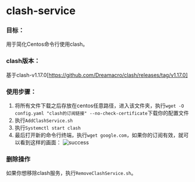 # clash-service
### 目标：
用于简化Centos命令行使用clash。
### clash版本：
基于clash-v1.17.0[https://github.com/Dreamacro/clash/releases/tag/v1.17.0]
### 使用步骤：
1. 将所有文件下载之后存放在centos任意路径，进入该文件夹，执行```wget -O config.yaml "clash的订阅链接" --no-check-certificate```下载你的配置文件
2. 执行```AddClashService.sh```
3. 执行```Systemctl start clash```
4. 最后打开新的命令行终端，执行```wget google.com```，如果你的订阅有效，就可以看到这样的画面：
   ![success](https://github.com/index0881/clash-service/assets/140592498/cee14e93-01c4-4d73-8600-75cb7972392f)

### 删除操作
如果你想移除clash服务，执行```RemoveClashService.sh```。
